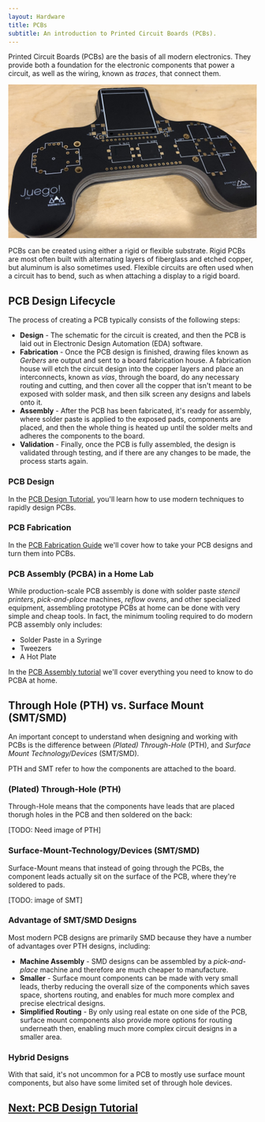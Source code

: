 ```yaml
---
layout: Hardware
title: PCBs
subtitle: An introduction to Printed Circuit Boards (PCBs).
---
```


Printed Circuit Boards (PCBs) are the basis of all modern electronics. They provide both a foundation for the electronic components that power a circuit, as well as the wiring, known as _traces_, that connect them.

<!-- todo: need a better PCB image -->

![](../../../Juego_PCB.jpg)

PCBs can be created using either a rigid or flexible substrate. Rigid PCBs are most often built with alternating layers of fiberglass and etched copper, but aluminum is also sometimes used. Flexible circuits are often used when a circuit has to bend, such as when attaching a display to a rigid board.

<!-- todo: flexible PCB image -->

## PCB Design Lifecycle

The process of creating a PCB typically consists of the following steps:

 * **Design** - The schematic for the circuit is created, and then the PCB is laid out in Electronic Design Automation (EDA) software.
 * **Fabrication** - Once the PCB design is finished, drawing files known as _Gerbers_ are output and sent to a board fabrication house. A fabrication house will etch the circuit design into the copper layers and place an interconnects, known as _vias_, through the board, do any necessary routing and cutting, and then cover all the copper that isn't meant to be exposed with solder mask, and then silk screen any designs and labels onto it.
 * **Assembly** - After the PCB has been fabricated, it's ready for assembly, where solder paste is applied to the exposed pads, components are placed, and then the whole thing is heated up until the solder melts and adheres the components to the board.
 * **Validation** - Finally, once the PCB is fully assembled, the design is validated through testing, and if there are any changes to be made, the process starts again.

### PCB Design

In the [PCB Design Tutorial](/Hardware/Tutorials/PCB_Tutorial/), you'll learn how to use modern techniques to rapidly design PCBs.

### PCB Fabrication

In the [PCB Fabrication Guide](/Hardware/Printed_Circuit_Boards_(PCBs)/PCB_Fabrication/) we'll cover how to take your PCB designs and turn them into PCBs.

### PCB Assembly (PCBA) in a Home Lab

While production-scale PCB assembly is done with solder paste _stencil printers_, _pick-and-place_ machines, _reflow ovens_, and other specialized equipment, assembling prototype PCBs at home can be done with very simple and cheap tools. In fact, the minimum tooling required to do modern PCB assembly only includes:

 * Solder Paste in a Syringe
 * Tweezers
 * A Hot Plate

In the [PCB Assembly tutorial](/Hardware/Tutorials/PCB_Tutorial/PCB_Assembly/) we'll cover everything you need to know to do PCBA at home.

## Through Hole (PTH) vs. Surface Mount (SMT/SMD)

An important concept to understand when designing and working with PCBs is the difference between _(Plated) Through-Hole_ (PTH), and _Surface Mount Technology/Devices_ (SMT/SMD).

PTH and SMT refer to how the components are attached to the board. 

### (Plated) Through-Hole (PTH)

Through-Hole means that the components have leads that are placed thorugh holes in the PCB and then soldered on the back:

[TODO: Need image of PTH]

### Surface-Mount-Technology/Devices (SMT/SMD)

Surface-Mount means that instead of going through the PCBs, the component leads actually sit on the surface of the PCB, where they're soldered to pads.

[TODO: image of SMT]

### Advantage of SMT/SMD Designs

Most modern PCB designs are primarily SMD because they have a number of advantages over PTH designs, including:

 * **Machine Assembly** - SMD designs can be assembled by a _pick-and-place_ machine and therefore are much cheaper to manufacture. 
 * **Smaller** - Surface mount components can be made with very small leads, therby reducing the overall size of the components which saves space, shortens routing, and enables for much more complex and precise electrical designs.
 * **Simplified Routing** - By only using real estate on one side of the PCB, surface mount components also provide more options for routing underneath then, enabling much more complex circuit designs in a smaller area.

### Hybrid Designs

With that said, it's not uncommon for a PCB to mostly use surface mount components, but also have some limited set of through hole devices.

## [Next: PCB Design Tutorial](/Hardware/Tutorials/PCB_Tutorial/)